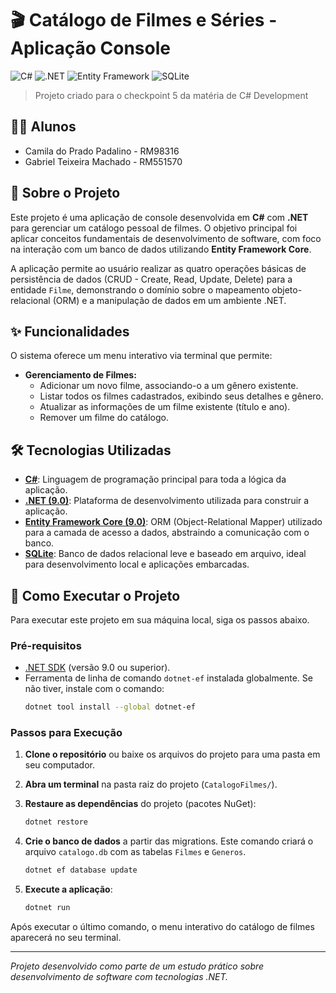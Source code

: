# 🎬 Catálogo de Filmes e Séries - Aplicação Console

![C#](https://img.shields.io/badge/c%23-%23239120.svg?style=for-the-badge&logo=c-sharp&logoColor=white )
![.NET](https://img.shields.io/badge/.NET-5C2D91?style=for-the-badge&logo=dotnet&logoColor=white )
![Entity Framework](https://img.shields.io/badge/Entity%20Framework-512BD4?style=for-the-badge&logo=.net&logoColor=white )
![SQLite](https://img.shields.io/badge/SQLite-07405E?style=for-the-badge&logo=sqlite&logoColor=white )

> Projeto criado para o checkpoint 5 da matéria de C# Development

## 👩‍🎓 Alunos
- Camila do Prado Padalino - RM98316
- Gabriel Teixeira Machado - RM551570

## 📝 Sobre o Projeto

Este projeto é uma aplicação de console desenvolvida em **C#** com **.NET** para gerenciar um catálogo pessoal de filmes. O objetivo principal foi aplicar conceitos fundamentais de desenvolvimento de software, com foco na interação com um banco de dados utilizando **Entity Framework Core**.

A aplicação permite ao usuário realizar as quatro operações básicas de persistência de dados (CRUD - Create, Read, Update, Delete) para a entidade `Filme`, demonstrando o domínio sobre o mapeamento objeto-relacional (ORM) e a manipulação de dados em um ambiente .NET.

## ✨ Funcionalidades

O sistema oferece um menu interativo via terminal que permite:

*   **Gerenciamento de Filmes:**
    *   Adicionar um novo filme, associando-o a um gênero existente.
    *   Listar todos os filmes cadastrados, exibindo seus detalhes e gênero.
    *   Atualizar as informações de um filme existente (título e ano).
    *   Remover um filme do catálogo.

## 🛠️ Tecnologias Utilizadas

*   **[C#](https://docs.microsoft.com/pt-br/dotnet/csharp/ )**: Linguagem de programação principal para toda a lógica da aplicação.
*   **[.NET (9.0)](https://dotnet.microsoft.com/ )**: Plataforma de desenvolvimento utilizada para construir a aplicação.
*   **[Entity Framework Core (9.0)](https://docs.microsoft.com/pt-br/ef/core/ )**: ORM (Object-Relational Mapper) utilizado para a camada de acesso a dados, abstraindo a comunicação com o banco.
*   **[SQLite](https://www.sqlite.org/index.html )**: Banco de dados relacional leve e baseado em arquivo, ideal para desenvolvimento local e aplicações embarcadas.


## 🚀 Como Executar o Projeto

Para executar este projeto em sua máquina local, siga os passos abaixo.

### Pré-requisitos

*   [.NET SDK](https://dotnet.microsoft.com/download ) (versão 9.0 ou superior).
*   Ferramenta de linha de comando `dotnet-ef` instalada globalmente. Se não tiver, instale com o comando:
    ```sh
    dotnet tool install --global dotnet-ef
    ```

### Passos para Execução

1.  **Clone o repositório** ou baixe os arquivos do projeto para uma pasta em seu computador.

2.  **Abra um terminal** na pasta raiz do projeto (`CatalogoFilmes/`).

3.  **Restaure as dependências** do projeto (pacotes NuGet):
    ```sh
    dotnet restore
    ```

4.  **Crie o banco de dados** a partir das migrations. Este comando criará o arquivo `catalogo.db` com as tabelas `Filmes` e `Generos`.
    ```sh
    dotnet ef database update
    ```

5.  **Execute a aplicação**:
    ```sh
    dotnet run
    ```

Após executar o último comando, o menu interativo do catálogo de filmes aparecerá no seu terminal.

---
_Projeto desenvolvido como parte de um estudo prático sobre desenvolvimento de software com tecnologias .NET._


